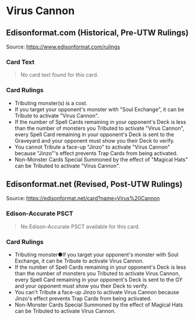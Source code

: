 # Virus Cannon

## Edisonformat.com (Historical, Pre-UTW Rulings)

Source: https://www.edisonformat.com/rulings

### Card Text

> No card text found for this card.

### Card Rulings

*   Tributing monster(s) is a cost.
*   If you target your opponent's monster with "Soul Exchange", it can be Tribute to activate "Virus Cannon".
*   If the number of Spell Cards remaining in your opponent's Deck is less than the number of monsters you Tributed to activate "Virus Cannon", every Spell Card remaining in your opponent's Deck is sent to the Graveyard and your opponent must show you their Deck to verify.
*   You cannot Tribute a face-up "Jinzo" to activate "Virus Cannon" because "Jinzo"'s effect prevents Trap Cards from being activated.
*   Non-Monster Cards Special Summoned by the effect of "Magical Hats" can be Tributed to activate "Virus Cannon".

## Edisonformat.net (Revised, Post-UTW Rulings)

Source: https://edisonformat.net/card?name=Virus%20Cannon

### Edison-Accurate PSCT

> No Edison-Accurate PSCT available for this card.

### Card Rulings

*   Tributing monster●If you target your opponent's monster with Soul Exchange, it can be Tribute to activate Virus Cannon.
*   If the number of Spell Cards remaining in your opponent's Deck is less than the number of monsters you Tributed to activate Virus Cannon, every Spell Card remaining in your opponent's Deck is sent to the GY and your opponent must show you their Deck to verify.
*   You can't Tribute a face-up Jinzo to activate Virus Cannon because Jinzo's effect prevents Trap Cards from being activated.
*   Non-Monster Cards Special Summoned by the effect of Magical Hats can be Tributed to activate Virus Cannon.
            